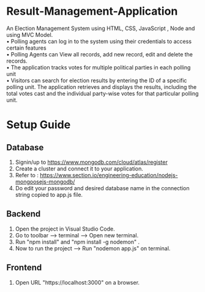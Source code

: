 # Result-Management-Application

An Election Management System using HTML, CSS, JavaScript , Node and using MVC Model.<br/>
• Polling agents can log in to the system using their credentials to access certain features<br/>
• Polling Agents can View all records, add new record, edit and delete the records.<br/>
• The application tracks votes for multiple political parties in each polling unit<br/>
• Visitors can search for election results by entering the ID of a specific polling unit. The application retrieves and displays the results, including the total votes cast and the individual party-wise votes for that particular polling unit.<br/>

# Setup Guide

## Database

1. Signin/up to https://www.mongodb.com/cloud/atlas/register
2. Create a cluster and connect it to your application.
3. Refer to : https://www.section.io/engineering-education/nodejs-mongoosejs-mongodb/
4. Do edit your password and desired database name in the connection string copied to app.js file.

## Backend

1. Open the project in Visual Studio Code.
2. Go to toolbar --> terminal --> Open new terminal.
3. Run "npm install" and "npm install -g nodemon" .
4. Now to run the project --> Run "nodemon app.js" on terminal.

## Frontend

1. Open URL "https://localhost:3000" on a browser.
